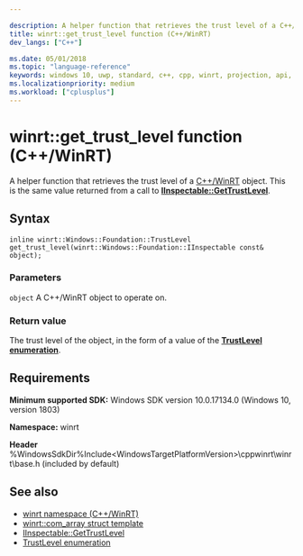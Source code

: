 ```yaml
---

description: A helper function that retrieves the trust level of a C++/WinRT object.
title: winrt::get_trust_level function (C++/WinRT)
dev_langs: ["C++"]

ms.date: 05/01/2018
ms.topic: "language-reference"
keywords: windows 10, uwp, standard, c++, cpp, winrt, projection, api, reference, trust, level, IInspectable, GetTrustLevel
ms.localizationpriority: medium
ms.workload: ["cplusplus"]
---
```


# winrt::get_trust_level function (C++/WinRT)
A helper function that retrieves the trust level of a [C++/WinRT](/windows/uwp/cpp-and-winrt-apis/intro-to-using-cpp-with-winrt) object. This is the same value returned from a call to [**IInspectable::GetTrustLevel**](https://msdn.microsoft.com/library/br205824).

## Syntax
```cppwinrt
inline winrt::Windows::Foundation::TrustLevel get_trust_level(winrt::Windows::Foundation::IInspectable const& object);
```

### Parameters
`object`
A C++/WinRT object to operate on.

### Return value 
The trust level of the object, in the form of a value of the [**TrustLevel enumeration**](https://msdn.microsoft.com/library/br224625).

## Requirements
**Minimum supported SDK:** Windows SDK version 10.0.17134.0 (Windows 10, version 1803)

**Namespace:** winrt

**Header** %WindowsSdkDir%Include\<WindowsTargetPlatformVersion>\cppwinrt\winrt\base.h (included by default)

## See also 
* [winrt namespace (C++/WinRT)](winrt.md)
* [winrt::com_array struct template](com-ptr.md)
* [IInspectable::GetTrustLevel](https://msdn.microsoft.com/library/br205824)
* [TrustLevel enumeration](https://msdn.microsoft.com/library/br224625)
